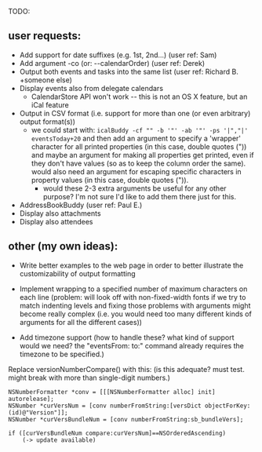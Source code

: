 
TODO:

user requests:
-------------------------

- Add support for date suffixes (e.g. 1st, 2nd...) (user ref: Sam)
- Add argument -co (or: --calendarOrder) (user ref: Derek)
- Output both events and tasks into the same list (user ref: Richard B. +someone else)
- Display events also from delegate calendars
    - CalendarStore API won't work -- this is not an OS X feature, but an iCal
      feature
- Output in CSV format (i.e. support for more than one (or even arbitrary) output format(s))
	- we could start with: `icalBuddy -cf "" -b '"' -ab '"' -ps '|","|' eventsToday+20`
	  and then add an argument to specify a 'wrapper' character for all printed properties
	  (in this case, double quotes (")) and maybe an argument for making all properties
	  get printed, even if they don't have values (so as to keep the column order the same).
	  would also need an argument for escaping specific characters in property values (in
	  this case, double quotes (")).
	  	- would these 2-3 extra arguments be useful for any other purpose? I'm not sure
		  I'd like to add them there just for this.
- AddressBookBuddy (user ref: Paul E.)
- Display also attachments
- Display also attendees


other (my own ideas):
-------------------------

- Write better examples to the web page in order to better illustrate the customizability
  of output formatting
- Implement wrapping to a specified number of maximum characters on each line (problem: will
  look off with non-fixed-width fonts if we try to match indenting levels and fixing those
  problems with arguments might become really complex (i.e. you would need too many different
  kinds of arguments for all the different cases))

- Add timezone support (how to handle these? what kind of support would we need? the
  "eventsFrom: to:" command already requires the timezone to be specified.)


Replace versionNumberCompare() with this: (is this adequate? must test. might break with more
than single-digit numbers.)

    NSNumberFormatter *conv = [[[NSNumberFormatter alloc] init] autorelease];
    NSNumber *curVersNum = [conv numberFromString:[versDict objectForKey:(id)@"Version"]];
    NSNumber *curVersBundleNum = [conv numberFromString:sb_bundleVers];
    
    if ([curVersBundleNum compare:curVersNum]==NSOrderedAscending)
        (-> update available)


